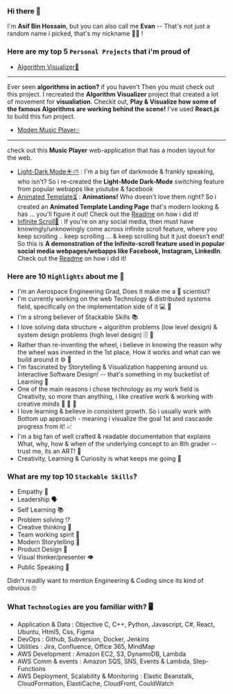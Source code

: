 ### Hi there 👋
I'm **Asif Bin Hossain**, but you can also call me **Evan** -- That's not just a random name i picked, that's my nickname 🧛‍♂️ !

### Here are my top 5 `Personal Projects` that i'm proud of
- [Algorithm Visualizer🔢](https://ahossa.github.io/pathfinding-visualizer/)  
***
Ever seen **algorithms in action?** if you haven't Then you must check out this project. I recreated the **Algorithm Visualizer** project that created a lot of movement for **visualiation**. Checkit out, **Play & Visualize how some of the famous Algorithms are working behind the scene!** I've used **React.js** to build this fun project.
- [Moden Music Player🎶](https://ahossa.github.io/moden-music-player/)
***
check out this **Music Player** web-application that has a moden layout for the web.
- [Light-Dark Mode☀️⛅](https://ahossa.github.io/light-dark-mode/) : I'm a big fan of darkmode & frankly speaking, who isn't? So i re-created the **Light-Mode Dark-Mode** switching feature from popular webapps like youtube & facebook
- [Animated Template⏳](https://ahossa.github.io/animated-template/) : **Animations!** Who doesn't love them right? So i created an **Animated Template Landing Page** that's modern looking & has ... you'll figure it out! Check out the [Readme](https://github.com/ahossa/animated-template) on how i did it!
- [Infinite Scroll📜](https://ahossa.github.io/infinite-scroll-priv/) : If you're on any social media, then must have knowingly/unknowingly come across infinite scroll feature, where you keep scrolling .. keep scrolling ... & keep scrolling but it just doesn't end! So this is **A demonstration of the Infinite-scroll feature used in popular social media webpages/webapps like Facebook, Instagram, LinkedIn**. Check out the [Readme](https://github.com/ahossa/inifinite-scroll/wiki) on how i did it!

### Here are 10 `Highlights` about me 🔭 
- I'm an Aerospace Engineering Grad, Does it make me a :rocket:	scientist?
- I'm currently working on the web Technology & distributed systems field, specifically on the implementation side of it  💻 🔗 
- I'm a strong believer of Stackable Skills 📚
- I love solving data structure + algorithm problems (low level design) & system design problems (high level design) 🗄️ 💾
- Rather than re-inventing the wheel, i believe in knowing the reason why the wheel was invented in the 1st place, How it works and what can we build around it ⚙️ 🚗
- I'm fascinated by Storytelling & Visualization happening around us. Interactive Software Design! -- that's something in my bucketlist of Learning 🤩
- One of the main reasons i chose technology as my work field is Creativity, so more than anything, i like creative work & working with creative minds 🧠 🧠 🧠
- I love learning & believe in consistent growth. So i usually work with Bottom up approach - meaning i visualize the goal 1st and cascasde progress from it! 📈
- I'm a big fan of well crafted & readable documentation that explains What, why, how & when of the underlying concept to an 8th grader -- trust me, its an ART! 🎨
- Creativity, Learning & Curiosity is what keeps me going 🤔 

### What are my top 10 `Stackable Skills`?
- Empathy 🤗
- Leadership 🗣️
- Self Learning 📚
- Problem solving ⁉️
- Creative thinking 🧠
- Team working spirit 🤝
- Modern Storytelling 💭
- Product Design 📱
- Visual thinker/presenter 👁️
- Public Speaking 📢

Didn't readlly want to mention Engineering & Coding since its kind of obvious 🙄 

### What `Technologies` are you familiar with? 🖥️
- Application & Data : Objective C, C++, Python, Javascript, C#, React, Ubuntu, Html5, Css, Figma
- DevOps : Github, Subversion, Docker, Jenkins
- Utilities : Jira, Confluence, Office 365, MindMap
- AWS Development : Amazon EC2, S3, DynamoDB, Lambda
- AWS Comm & events : Amazon SQS, SNS, Events & Lambda, Step-Functions
- AWS Deployment, Scalability & Monitoring : Elastic Beanstalk, CloudFormation, ElastiCache, CloudFront, CouldWatch


<!--
**ahossa/ahossa** is a ✨ _special_ ✨ repository because its `README.md` (this file) appears on your GitHub profile.

Here are some ideas to get you started:

- 🔭 I’m currently working on ...
- 🌱 I’m currently learning ...
- 👯 I’m looking to collaborate on ...
- 🤔 I’m looking for help with ...
- 💬 Ask me about ...
- 📫 How to reach me: ...
- 😄 Pronouns: ...
- ⚡ Fun fact: ...
-->
